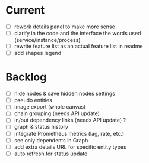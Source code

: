 # Current

* [ ] rework details panel to make more sense
* [ ] clarify in the code and the interface the words used (service/instance/process)
* [ ] rewrite feature list as an actual feature list in readme
* [ ] add shapes legend

# Backlog
* [ ] hide nodes & save hidden nodes settings
* [ ] pseudo entities
* [ ] image export (whole canvas)
* [ ] chain grouping (needs API update)
* [ ] in/out dependency links (needs API update) ?
* [ ] graph & status history
* [ ] integrate Prometheus metrics (lag, rate, etc.)
* [ ] see only dependents in Graph
* [ ] add extra details URL for specific entity types
* [ ] auto refresh for status update
